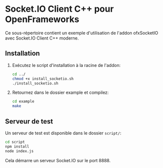 # Socket.IO Client C++ pour OpenFrameworks

Ce sous-répertoire contient un exemple d'utilisation de l'addon ofxSocketIO avec Socket.IO Client C++ moderne.

## Installation

1. Exécutez le script d'installation à la racine de l'addon:
   ```bash
   cd ../
   chmod +x install_socketio.sh
   ./install_socketio.sh
   ```

2. Retournez dans le dossier example et compilez:
   ```bash
   cd example
   make
   ```

## Serveur de test

Un serveur de test est disponible dans le dossier `script/`:

```bash
cd script
npm install
node index.js
```

Cela démarre un serveur Socket.IO sur le port 8888.